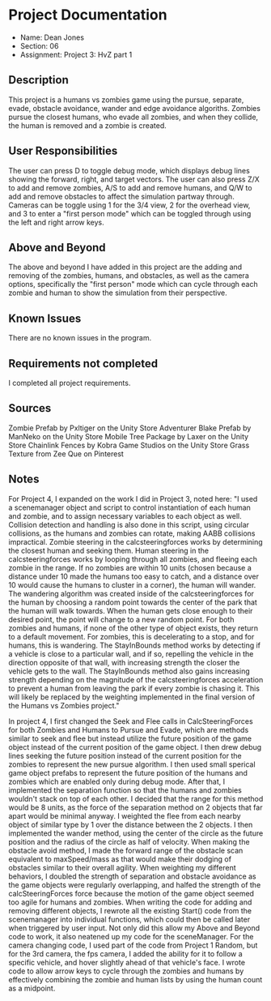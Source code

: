 # Project Documentation

-   Name: Dean Jones
-   Section: 06
-   Assignment: Project 3: HvZ part 1

## Description

This project is a humans vs zombies game using the pursue, separate, evade, obstacle avoidance, wander and edge avoidance algoriths. Zombies pursue the closest humans, who evade all zombies, and when they collide, the human is removed and a zombie is created.

## User Responsibilities

The user can press D to toggle debug mode, which displays debug lines showing the forward, right, and target vectors.
The user can also press Z/X to add and remove zombies, A/S to add and remove humans, and Q/W to add and remove obstacles to affect the simulation partway through.
Cameras can be toggle using 1 for the 3/4 view, 2 for the overhead view, and 3 to enter a "first person mode" which can be toggled through using the left and right arrow keys.

## Above and Beyond

The above and beyond I have added in this project are the adding and removing of the zombies, humans, and obstacles, as well as the camera options, specifically the "first person" mode which can cycle through each zombie and human to show the simulation from their perspective.

## Known Issues

There are no known issues in the program.

## Requirements not completed

I completed all project requirements.

## Sources

Zombie Prefab by Pxltiger on the Unity Store
Adventurer Blake Prefab by ManNeko on the Unity Store
Mobile Tree Package by Laxer on the Unity Store
Chainlink Fences by Kobra Game Studios on the Unity Store
Grass Texture from Zee Que on Pinterest

## Notes
For Project 4, I expanded on the work I did in Project 3, noted here: "I used a scenemanager object and script to control instantiation of each human and zombie, and to assign necessary variables to each object as well. Collision detection and handling is also done in this script, using circular collisions, as the humans and zombies can rotate, making AABB collisions impractical. Zombie steering in the calcsteeringforces works by determining the closest human and seeking them. Human steering in the calcsteeringforces works by looping through all zombies, and fleeing each zombie in the range. If no zombies are within 10 units (chosen because a distance under 10 made the humans too easy to catch, and a distance over 10 would cause the humans to cluster in a corner), the human will wander. The wandering algorithm was created inside of the calcsteeringforces for the human by choosing a random point towards the center of the park that the human will walk towards. When the human gets close enough to their desired point, the point will change to a new random point. For both zombies and humans, if none of the other type of object exists, they return to a default movement. For zombies, this is decelerating to a stop, and for humans, this is wandering. The StayInBounds method works by detecting if a vehicle is close to a particular wall, and if so, repelling the vehicle in the direction opposite of that wall, with increasing strength the closer the vehicle gets to the wall. The StayInBounds method also gains increasing strength depending on the magnitude of the calcsteeringforces acceleration to prevent a human from leaving the park if every zombie is chasing it. This will likely be replaced by the weighting implemented in the final version of the Humans vs Zombies project."

In project 4, I first changed the Seek and Flee calls in CalcSteeringForces for both Zombies and Humans to Pursue and Evade, which are methods similar to seek and flee but instead utilize the future position of the game object instead of the current position of the game object. I then drew debug lines seeking the future position instead of the current position for the zombies to represent the new pursue algorithm. I then used small sperical game object prefabs to represent the future position of the humans and zombies which are enabled only during debug mode. After that, I implemented the separation function so that the humans and zombies wouldn't stack on top of each other. I decided that the range for this method would be 8 units, as the force of the separation method on 2 objects that far apart would be minimal anyway. I weighted the flee from each nearby object of similar type by 1 over the distance between the 2 objects. I then implemented the wander method, using the center of the circle as the future position and the radius of the circle as half of velocity. When making the obstacle avoid method, I made the forward range of the obstacle scan equivalent to maxSpeed/mass as that would make their dodging of obstacles similar to their overall agility. When weighting my different behaviors, I doubled the strength of separation and obstacle avoidance as the game objects were regularly overlapping, and halfed the strength of the calcSteeringForces force because the motion of the game object seemed too agile for humans and zombies. When writing the code for adding and removing different objects, I rewrote all the existing Start() code from the scenemanager into individual functions, which could then be called later when triggered by user input. Not only did this allow my Above and Beyond code to work, it also neatened up my code for the sceneManager. For the camera changing code, I used part of the code from Project 1 Random, but for the 3rd camera, the fps camera, I added the ability for it to follow a specific vehicle, and hover slightly ahead of that vehicle's face. I wrote code to allow arrow keys to cycle through the zombies and humans by effectively combining the zombie and human lists by using the human count as a midpoint.
